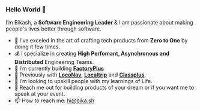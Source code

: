 ### Hello World 👋

<!--
**beeeku/beeeku** is a ✨ _special_ ✨ repository because its `README.md` (this file) appears on your GitHub profile.
-->

I’m Bikash, a **Software Engineering Leader** & I am passionate about making people's lives better through software.

- :rocket: I've exceled in the art of crafting tech products from **Zero to One** by doing it few times.
- :moneybag: I specialize in creating **High Perfomant, Asynchronous and Distributed** Engineering Teams.
- 🔭 I’m currently building **[FactoryPlus](https://factoryplus.in/)** 
- :briefcase: Previously with **[LocoNav](https://loconav.com)**,  **[Localtrip](https://github.com/localtrip-tech)** and **[Classplus](https://classplusapp.com)**.
- 👯 I’m looking to upskill people with my learnings of Life.
- 💬 Reach me out for building products of your dream or if you want me to speak at your event.
- 📫 How to reach me: [hi@bika.sh](mailto://hi@bika.sh)
```
